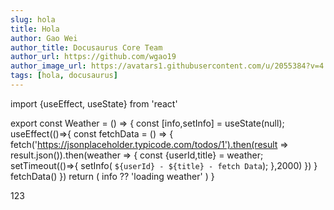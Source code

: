```yaml
---
slug: hola
title: Hola
author: Gao Wei
author_title: Docusaurus Core Team
author_url: https://github.com/wgao19
author_image_url: https://avatars1.githubusercontent.com/u/2055384?v=4
tags: [hola, docusaurus]
---
```


import {useEffect, useState} from 'react'

export const Weather = () => {
    const [info,setInfo] = useState(null);
    useEffect(()=>{
        const fetchData = () => {
            fetch('https://jsonplaceholder.typicode.com/todos/1').then(result => result.json()).then(weather => {
                const {userId,title} = weather;
                setTimeout(()=>{
                    setInfo( `${userId} - ${title} - fetch Data`);
                },2000)
            })
        }
        fetchData()
    })
    return (
        info ?? 'loading weather'
    )
}

123

<Weather/>
